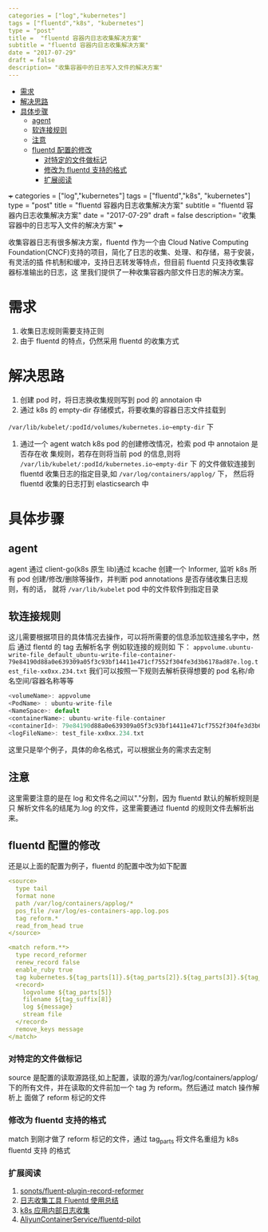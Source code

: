 ```yaml
---
categories = ["log","kubernetes"]
tags = ["fluentd","k8s", "kubernetes"]
type = "post"
title =  "fluentd 容器内日志收集解决方案"
subtitle = "fluentd 容器内日志收集解决方案"
date = "2017-07-29"
draft = false
description= "收集容器中的日志写入文件的解决方案"
---
```


- [需求](#org7f17315)
- [解决思路](#org921c824)
- [具体步骤](#org6be0e94)
  - [agent](#orgd0527cb)
  - [软连接规则](#orgf4d3f6f)
  - [注意](#orgcb96950)
  - [fluentd 配置的修改](#org14e9040)
    - [对特定的文件做标记](#org3fdccb8)
    - [修改为 fluentd 支持的格式](#orge53d04f)
    - [扩展阅读](#org01f07b3)

~~+~~ categories = ["log","kubernetes"] tags = ["fluentd","k8s", "kubernetes"] type = "post" title = "fluentd 容器内日志收集解决方案" subtitle = "fluentd 容器内日志收集解决方案" date = "2017-07-29" draft = false description= "收集容器中的日志写入文件的解决方案" ~~+~~

收集容器日志有很多解决方案，fluentd 作为一个由 Cloud Native Computing Foundation(CNCF)支持的项目，简化了日志的收集、处理、和存储，易于安装，有灵活的插 件机制和缓冲，支持日志转发等特点，但目前 fluentd 只支持收集容器标准输出的日志，这 里我们提供了一种收集容器内部文件日志的解决方案。


<a id="org7f17315"></a>

# 需求

1.  收集日志规则需要支持正则
2.  由于 fluentd 的特点，仍然采用 fluentd 的收集方式


<a id="org921c824"></a>

# 解决思路

1.  创建 pod 时，将日志换收集规则写到 pod 的 annotaion 中
2.  通过 k8s 的 empty-dir 存储模式，将要收集的容器日志文件挂载到

`/var/lib/kubelet/:podId/volumes/kubernetes.io~empty-dir` 下

1.  通过一个 agent watch k8s pod 的创建修改情况，检索 pod 中 annotaion 是否存在收 集规则，若存在则将当前 pod 的信息,则将 `/var/lib/kubelet/:podId/kubernetes.io~empty-dir` 下 的文件做软连接到 fluentd 收集日志的指定目录,如 `/var/log/containers/applog/` 下， 然后将 fluentd 收集的日志打到 elasticsearch 中


<a id="org6be0e94"></a>

# 具体步骤


<a id="orgd0527cb"></a>

## agent

agent 通过 client-go(k8s 原生 lib)通过 kcache 创建一个 Informer, 监听 k8s 所有 pod 创建/修改/删除等操作，并判断 pod annotations 是否存储收集日志规则，有的话， 就将 `/var/lib/kubelet` pod 中的文件软件到指定目录


<a id="orgf4d3f6f"></a>

## 软连接规则

这儿需要根据项目的具体情况去操作，可以将所需要的信息添加软连接名字中，然后 通过 flentd 的 tag 去解析名字 例如软连接的规则如 下： `appvolume.ubuntu-write-file_default_ubuntu-write-file-container-79e84190d88a0e639309a05f3c93bf14411e471cf7552f304fe3d3b6178ad87e.log.test_file-xx0xx.234.txt` 我们可以按照一下规则去解析获得想要的 pod 名称/命名空间/容器名称等等

```js
<volumeName>: appvolume
<PodName> : ubuntu-write-file
<NameSpace>: default
<containerName>: ubuntu-write-file-container
<containerId>: 79e84190d88a0e639309a05f3c93bf14411e471cf7552f304fe3d3b6178ad87e
<logFileName>: test_file-xx0xx.234.txt
```

这里只是举个例子，具体的命名格式，可以根据业务的需求去定制


<a id="orgcb96950"></a>

## 注意

这里需要注意的是在 log 和文件名之间以"."分割，因为 fluentd 默认的解析规则是只 解析文件名的结尾为.log 的文件，这里需要通过 fluentd 的规则文件去解析出来。


<a id="org14e9040"></a>

## fluentd 配置的修改

还是以上面的配置为例子，fluentd 的配置中改为如下配置

```yaml
<source>
  type tail
  format none
  path /var/log/containers/applog/*
  pos_file /var/log/es-containers-app.log.pos
  tag reform.*
  read_from_head true
</source>

<match reform.**>
  type record_reformer
  renew_record false
  enable_ruby true
  tag kubernetes.${tag_parts[1]}.${tag_parts[2]}.${tag_parts[3]}.${tag_parts[6]}.log
  <record>
    logvolume ${tag_parts[5]}
    filename ${tag_suffix[8]}
    log ${message}
    stream file
  </record>
  remove_keys message
</match>

```


<a id="org3fdccb8"></a>

### 对特定的文件做标记

source 是配置的读取源路径,如上配置，读取的源为/var/log/containers/applog/ 下的所有文件，并在读取的文件前加一个 tag 为 reform。然后通过 match 操作解析上 面做了 reform 标记的文件


<a id="orge53d04f"></a>

### 修改为 fluentd 支持的格式

match 到刚才做了 reform 标记的文件，通过 tag<sub>parts</sub> 将文件名重组为 k8s fluentd 支持 的格式


<a id="org01f07b3"></a>

### 扩展阅读

1.  [sonots/fluent-plugin-record-reformer](https://github.com/sonots/fluent-plugin-record-reformer)
2.  [日志收集工具 Fluentd 使用总结](http://www.imekaku.com/2016/09/26/fluentd-conclusion/)
3.  [k8s 应用内部日志收集](http://blog.csdn.net/ptmozhu/article/details/53132942)
4.  [AliyunContainerService/fluentd-pilot](https://github.com/AliyunContainerService/fluentd-pilot)
